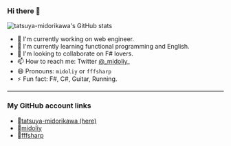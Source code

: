 ### Hi there 👋

![tatsuya-midorikawa's GitHub stats](https://github-readme-stats.vercel.app/api?username=tatsuya-midorikawa&show_icons=true&theme=algolia)

- 🔭 I'm currently working on web engineer.
- 🌱 I'm currently learning functional programming and English.
- 👯 I'm looking to collaborate on F# lovers.
- 📫 How to reach me: Twitter [@_midoliy](https://twitter.com/_midoliy_)_
- 😄 Pronouns: `midoliy` or `fffsharp`
- ⚡ Fun fact: F#, C#, Guitar, Running.

---  
### My GitHub account links

- 🔗[tatsuya-midorikawa (here)](https://github.com/tatsuya-midorikawa)
- 🔗[midoliy](https://github.com/Midoliy)
- 🔗[fffsharp](https://github.com/fffsharp)
